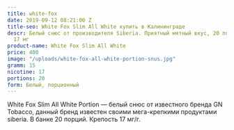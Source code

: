 ```yaml
---
title: white-fox
date: 2019-09-12 08:21:00 Z
title-seo: White Fox Slim All White купить в Калининграде
descr: Белый снюс от производителя Siberia. Приятный мятный вкус, 20 порций, крепость
  17 мг
product-name: White Fox Slim All White
price: 400
image: "/uploads/white-fox-all-white-portion-snus.jpg"
gramm: 15
nicotine: 17
portions: 20
form: Белый, порционный
---
```


White Fox Slim All White Portion — белый снюс от известного бренда GN Tobacco, данный бренд известен своими мега-крепкими продуктами siberia.
В банке 20 порций. Крепость 17 мг/г.